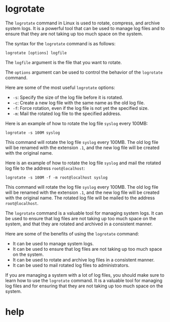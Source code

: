 # logrotate

The `logrotate` command in Linux is used to rotate, compress, and archive system logs. It is a powerful tool that can be used to manage log files and to ensure that they are not taking up too much space on the system.

The syntax for the `logrotate` command is as follows:

```
logrotate [options] logfile
```

The `logfile` argument is the file that you want to rotate.

The `options` argument can be used to control the behavior of the `logrotate` command.

Here are some of the most useful `logrotate` options:

* `-s`: Specify the size of the log file before it is rotated.
* `-c`: Create a new log file with the same name as the old log file.
* `-f`: Force rotation, even if the log file is not yet the specified size.
* `-m`: Mail the rotated log file to the specified address.

Here is an example of how to rotate the log file `syslog` every 100MB:

```
logrotate -s 100M syslog
```

This command will rotate the log file `syslog` every 100MB. The old log file will be renamed with the extension `.1`, and the new log file will be created with the original name.

Here is an example of how to rotate the log file `syslog` and mail the rotated log file to the address `root@localhost`:

```
logrotate -s 100M -f -m root@localhost syslog
```

This command will rotate the log file `syslog` every 100MB. The old log file will be renamed with the extension `.1`, and the new log file will be created with the original name. The rotated log file will be mailed to the address `root@localhost`.

The `logrotate` command is a valuable tool for managing system logs. It can be used to ensure that log files are not taking up too much space on the system, and that they are rotated and archived in a consistent manner.

Here are some of the benefits of using the `logrotate` command:

* It can be used to manage system logs.
* It can be used to ensure that log files are not taking up too much space on the system.
* It can be used to rotate and archive log files in a consistent manner.
* It can be used to mail rotated log files to administrators.

If you are managing a system with a lot of log files, you should make sure to learn how to use the `logrotate` command. It is a valuable tool for managing log files and for ensuring that they are not taking up too much space on the system.




# help 

```

```
